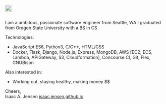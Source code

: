 <a href="https://linkedin.com/in/isaacjensen7">
  <img align="left" alt="Isaac Jensen - LinkedIn" width="22px" src="https://cdn.jsdelivr.net/npm/simple-icons@v3/icons/linkedin.svg"/>
</a>
<br />
<br />

I am a ambitous, passionate software engineer from Seattle, WA
I graduated from Oregon State University with a BS in CS 

Technologies:
- JavaScript ES6, Python3, C/C++, HTML/CSS
- Docker, Flask, Django, Node.js, Express, MongoDB, AWS [EC2, ECS, Lambda, APIGateway, S3, Cloudformation], Concourse CI, Git, Flex, GNUBison

Also interested in:
- Working out, staying healthy, making money $$

Cheers,  
Isaac A. Jensen
[isaac.jensen.github.io](https://isaacjensen.github.io/)
